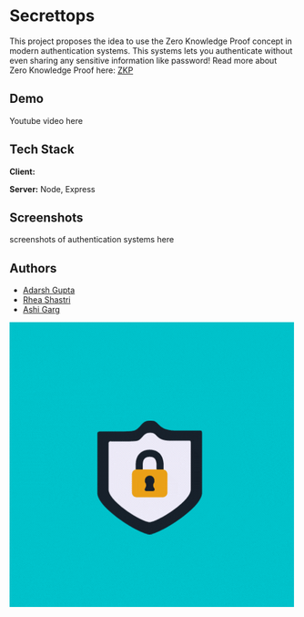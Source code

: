 # Secrettops
This project proposes the idea to use the Zero Knowledge Proof concept in modern authentication systems.
This systems lets you authenticate without even sharing any sensitive information like password! 
Read more about Zero Knowledge Proof here: [ZKP](https://en.wikipedia.org/wiki/Zero-knowledge_proof)

## Demo
Youtube video here 

## Tech Stack
**Client:** 

**Server:** Node, Express

## Screenshots

screenshots of authentication systems here
## Authors

- [Adarsh Gupta](https://github.com/adarshguptacse18)
- [Rhea Shastri](https://github.com/Rio-cyber)
- [Ashi Garg](https://github.com/Ashigarg123)


![Logo](https://github.com/Ashigarg123/secrettops/blob/main/Secrettops!.gif)
